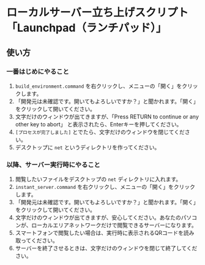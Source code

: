 # ローカルサーバー立ち上げスクリプト「Launchpad（ランチパッド）」

## 使い方

### 一番はじめにやること

1. `build_environment.command` を右クリックし、メニューの「開く」をクリックします。
2. 「開発元は未確認です。開いてもよろしいですか？」と聞かれます。「開く」をクリックして開いてください。
3. 文字だけのウィンドウが出てきますが、「Press RETURN to continue or any other key to abort」
   と表示されたら、Enterキーを押してください。
4. `[プロセスが完了しました]` とでたら、文字だけのウィンドウを閉じてください。
5. デスクトップに `net` というディレクトリを作ってください。


### 以降、サーバー実行時にやること

1. 閲覧したいファイルをデスクトップの `net` ディレクトリに入れます。
2. `instant_server.command` を右クリックし、メニューの「開く」をクリックします。
3. 「開発元は未確認です。開いてもよろしいですか？」と聞かれます。「開く」をクリックして開いてください。
4. 文字だけのウィンドウが出てきますが、安心してください。あなたのパソコンが、ローカルエリアネットワークだけで閲覧できるサーバーになります。
5. スマートフォンで閲覧したい場合は、実行時に表示されるQRコードを読み取ってください。
6. サーバーを終了させるときは、文字だけのウィンドウを閉じて終了してください。
